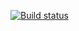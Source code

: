 [![Build status](https://ci.appveyor.com/api/projects/status/5ae04lnyyck2se9o?svg=true)](https://ci.appveyor.com/project/YuliyaTonkikh/api-ci)
